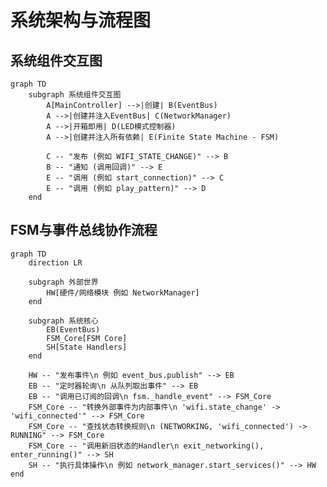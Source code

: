 # 系统架构与流程图

## 系统组件交互图

```mermaid
graph TD
    subgraph 系统组件交互图
        A[MainController] -->|创建| B(EventBus)
        A -->|创建并注入EventBus| C(NetworkManager)
        A -->|开箱即用| D(LED模式控制器)
        A -->|创建并注入所有依赖| E(Finite State Machine - FSM)

        C -- "发布 (例如 WIFI_STATE_CHANGE)" --> B
        B -- "通知 (调用回调)" --> E
        E -- "调用 (例如 start_connection)" --> C
        E -- "调用 (例如 play_pattern)" --> D
    end
```

## FSM与事件总线协作流程

```mermaid
graph TD
    direction LR
    
    subgraph 外部世界
        HW[硬件/网络模块 例如 NetworkManager]
    end

    subgraph 系统核心
        EB(EventBus)
        FSM_Core[FSM Core]
        SH[State Handlers]
    end

    HW -- "发布事件\n 例如 event_bus.publish" --> EB
    EB -- "定时器轮询\n 从队列取出事件" --> EB
    EB -- "调用已订阅的回调\n fsm._handle_event" --> FSM_Core
    FSM_Core -- "转换外部事件为内部事件\n 'wifi.state_change' -> 'wifi_connected'" --> FSM_Core
    FSM_Core -- "查找状态转换规则\n (NETWORKING, 'wifi_connected') -> RUNNING" --> FSM_Core
    FSM_Core -- "调用新旧状态的Handler\n exit_networking(), enter_running()" --> SH
    SH -- "执行具体操作\n 例如 network_manager.start_services()" --> HW
end
```

<style>
    .mermaid .actor {
        stroke: #cc0000;
        fill: #f8f8f8;
    }
    .mermaid .label {
        font-family: 'trebuchet ms', verdana, arial;
        color: #333;
    }
    .mermaid .node rect,
    .mermaid .node circle,
    .mermaid .node ellipse,
    .mermaid .node polygon,
    .mermaid .node path {
        fill: #f8f8f8;
        stroke: #333;
        stroke-width: 1px;
    }
    .mermaid .edgePath .path {
        stroke: #333;
        stroke-width: 1.5px;
    }
    .mermaid .edgeLabel {
        background-color: #e8e8e8;
    }
    .mermaid .cluster rect {
        fill: #ffffde;
        stroke: #aaaa33;
        stroke-width: 1px;
    }
    .mermaid .cluster text {
        fill: #333;
    }
</style>
